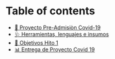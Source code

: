 # Table of contents

* [🦠 Proyecto Pre-Admisiòn Covid-19](README.md)
* [🩺 Herramientas, lenguajes e insumos](herramientas-lenguajes-e-insumos.md)
* [🧐 Objetivos Hito 1](objetivos-hito-1.md)
* [📊 Entrega de Proyecto Covid 19](entrega-de-proyecto-covid-19.md)
